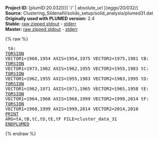 **Project ID:** [plumID:20.032]({{ '/' | absolute_url }}eggs/20/032/)  
**Source:** Clustering_Sildenafil/solids_setup/solid_analysis/plumed31.dat  
**Originally used with PLUMED version:** 2.4  
**Stable:** [raw zipped stdout](plumed31.dat.plumed.stdout.txt.zip) - [stderr](plumed31.dat.plumed.stderr)  
**Master:** [raw zipped stdout](plumed31.dat.plumed_master.stdout.txt.zip) - [stderr](plumed31.dat.plumed_master.stderr)  

{% raw %}<pre>
tA: <a href="https://plumed.github.io/doc-master/user-doc/html/_t_o_r_s_i_o_n.html">TORSION</a> VECTOR1=1960,1954 AXIS=1954,1975 VECTOR2=1975,1981
tB: <a href="https://plumed.github.io/doc-master/user-doc/html/_t_o_r_s_i_o_n.html">TORSION</a> VECTOR1=1973,1962 AXIS=1962,1955 VECTOR2=1955,1983
tC: <a href="https://plumed.github.io/doc-master/user-doc/html/_t_o_r_s_i_o_n.html">TORSION</a> VECTOR1=1962,1955 AXIS=1955,1983 VECTOR2=1983,1995
tD: <a href="https://plumed.github.io/doc-master/user-doc/html/_t_o_r_s_i_o_n.html">TORSION</a> VECTOR1=1962,1971 AXIS=1971,1965 VECTOR2=1965,1958
tE: <a href="https://plumed.github.io/doc-master/user-doc/html/_t_o_r_s_i_o_n.html">TORSION</a> VECTOR1=1964,1968 AXIS=1968,1999 VECTOR2=1999,2014
tF: <a href="https://plumed.github.io/doc-master/user-doc/html/_t_o_r_s_i_o_n.html">TORSION</a> VECTOR1=1968,1999 AXIS=1999,2014 VECTOR2=2014,2010
<a href="https://plumed.github.io/doc-master/user-doc/html/_p_r_i_n_t.html">PRINT</a> ARG=tA,tB,tC,tD,tE,tF FILE=cluster_data_31
<a href="https://plumed.github.io/doc-master/user-doc/html/_e_n_d_p_l_u_m_e_d.html">ENDPLUMED</a>
</pre>{% endraw %}
